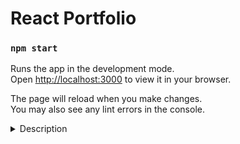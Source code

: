# React Portfolio

### `npm start`

Runs the app in the development mode.\
Open [http://localhost:3000](http://localhost:3000) to view it in your browser.

The page will reload when you make changes.\
You may also see any lint errors in the console.


<details><summary> Description </summary>
  <h1> Acceptance Criteria </h1>
   <ul>
  <li> GIVEN a single-page application portfolio for a web developer
<li> WHEN I load the portfolio
<li> THEN I am presented with a page containing a header, a section for content, and a footer
<li> WHEN I view the header
<li> THEN I am presented with the developer's name and navigation with titles corresponding to different sections of the portfolio
<li> WHEN I view the navigation titles
<li> THEN I am presented with the titles About Me, Portfolio, Contact, and Resume, and the title corresponding to the current section is highlighted
<li> WHEN I click on a navigation title
<li> THEN I am presented with the corresponding section below the navigation without the page reloading and that title is highlighted
<li> WHEN I load the portfolio the first time
<li> THEN the About Me title and section are selected by default
<li> WHEN I am presented with the About Me section
<li> THEN I see a recent photo or avatar of the developer and a short bio about them
<li> WHEN I am presented with the Portfolio section
<li> THEN I see titled images of six of the developer’s applications with links to both the deployed applications and the corresponding GitHub repository
<li> WHEN I am presented with the Contact section
<li> THEN I see a contact form with fields for a name, an email address, and a message
<li> WHEN I move my cursor out of one of the form fields without entering text
<li> THEN I receive a notification that this field is required
<li> WHEN I enter text into the email address field
<li> THEN I receive a notification if I have entered an invalid email address
<li> WHEN I am presented with the Resume section
<li> THEN I see a link to a downloadable resume and a list of the developer’s proficiencies
<li> WHEN I view the footer
<li> THEN I am presented with text or icon links to the developer’s GitHub and LinkedIn profiles, and their profile on a third platform (Stack Overflow, Twitter) 
   </ul></details>
